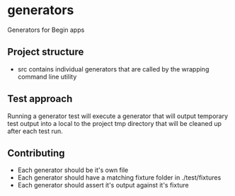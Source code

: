 # generators
Generators for Begin apps


## Project structure
- src contains individual generators that are called by the wrapping command line utility

## Test approach
Running a generator test will execute a generator that will output temporary test output into a local to the project tmp directory that will be cleaned up after each test run.

## Contributing
- Each generator should be it's own file
- Each generator should have a matching fixture folder in ./test/fixtures
- Each generator should assert it's output against it's fixture
